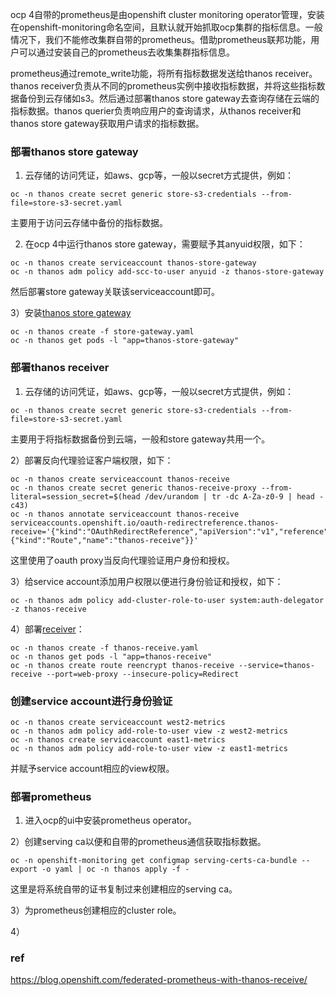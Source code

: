 
ocp 4自带的prometheus是由openshift cluster monitoring operator管理，安装在openshift-monitoring命名空间，且默认就开始抓取ocp集群的指标信息。一般情况下，我们不能修改集群自带的prometheus。借助prometheus联邦功能，用户可以通过安装自己的prometheus去收集集群指标信息。


prometheus通过remote_write功能，将所有指标数据发送给thanos receiver。thanos receiver负责从不同的prometheus实例中接收指标数据，并将这些指标数据备份到云存储如s3。然后通过部署thanos store gateway去查询存储在云端的指标数据。thanos querier负责响应用户的查询请求，从thanos receiver和thanos store gateway获取用户请求的指标数据。

### 部署thanos store gateway

1) 云存储的访问凭证，如aws、gcp等，一般以secret方式提供，例如：

```
oc -n thanos create secret generic store-s3-credentials --from-file=store-s3-secret.yaml
```

主要用于访问云存储中备份的指标数据。

2) 在ocp 4中运行thanos store gateway，需要赋予其anyuid权限，如下：

```
oc -n thanos create serviceaccount thanos-store-gateway
oc -n thanos adm policy add-scc-to-user anyuid -z thanos-store-gateway
```

然后部署store gateway关联该serviceaccount即可。

3）安装[thanos store gateway](https://raw.githubusercontent.com/mvazquezc/thanos-multicluster/master/store-gateway.yaml)

```
oc -n thanos create -f store-gateway.yaml
oc -n thanos get pods -l "app=thanos-store-gateway"
```

### 部署thanos receiver

1) 云存储的访问凭证，如aws、gcp等，一般以secret方式提供，例如：

```
oc -n thanos create secret generic store-s3-credentials --from-file=store-s3-secret.yaml
```

主要用于将指标数据备份到云端，一般和store gateway共用一个。

2）部署反向代理验证客户端权限，如下：

```
oc -n thanos create serviceaccount thanos-receive
oc -n thanos create secret generic thanos-receive-proxy --from-literal=session_secret=$(head /dev/urandom | tr -dc A-Za-z0-9 | head -c43)
oc -n thanos annotate serviceaccount thanos-receive serviceaccounts.openshift.io/oauth-redirectreference.thanos-receive='{"kind":"OAuthRedirectReference","apiVersion":"v1","reference":{"kind":"Route","name":"thanos-receive"}}'
```

这里使用了oauth proxy当反向代理验证用户身份和授权。

3）给service account添加用户权限以便进行身份验证和授权，如下：

```
oc -n thanos adm policy add-cluster-role-to-user system:auth-delegator -z thanos-receive
```

4）部署[receiver](https://raw.githubusercontent.com/mvazquezc/thanos-multicluster/master/thanos-receive.yaml)：

```
oc -n thanos create -f thanos-receive.yaml
oc -n thanos get pods -l "app=thanos-receive"
oc -n thanos create route reencrypt thanos-receive --service=thanos-receive --port=web-proxy --insecure-policy=Redirect
```

### 创建service account进行身份验证

```
oc -n thanos create serviceaccount west2-metrics
oc -n thanos adm policy add-role-to-user view -z west2-metrics
oc -n thanos create serviceaccount east1-metrics
oc -n thanos adm policy add-role-to-user view -z east1-metrics
```

并赋予service account相应的view权限。

### 部署prometheus

1) 进入ocp的ui中安装prometheus operator。

2）创建serving ca以便和自带的prometheus通信获取指标数据。

```
oc -n openshift-monitoring get configmap serving-certs-ca-bundle --export -o yaml | oc -n thanos apply -f -
```

这里是将系统自带的证书复制过来创建相应的serving ca。

3）为prometheus创建相应的cluster role。

4）



### ref

https://blog.openshift.com/federated-prometheus-with-thanos-receive/
